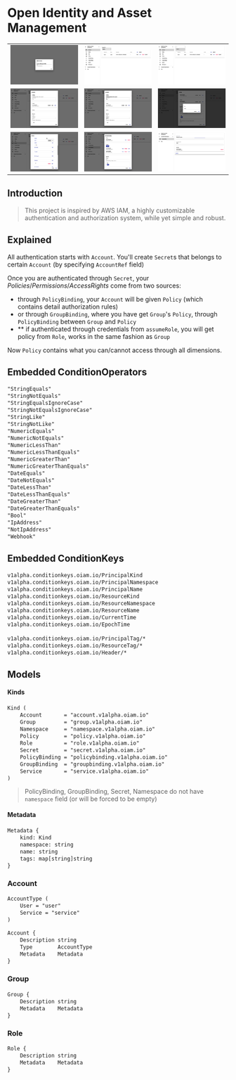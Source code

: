 # Open Identity and Asset Management

<table>
  <tr>
    <td><img src="https://github.com/joesonw/oiam.io/blob/master/images/1.png?raw=true"></td>
    <td><img src="https://github.com/joesonw/oiam.io/blob/master/images/2.png?raw=true"></td>
    <td><img src="https://github.com/joesonw/oiam.io/blob/master/images/3.png?raw=true"></td>
  </tr>
  <tr>
    <td><img src="https://github.com/joesonw/oiam.io/blob/master/images/4.png?raw=true"></td>
    <td><img src="https://github.com/joesonw/oiam.io/blob/master/images/5.png?raw=true"></td>
    <td><img src="https://github.com/joesonw/oiam.io/blob/master/images/6.png?raw=true"></td>
  </tr>
  <tr>
    <td><img src="https://github.com/joesonw/oiam.io/blob/master/images/7.png?raw=true"></td>
    <td><img src="https://github.com/joesonw/oiam.io/blob/master/images/8.png?raw=true"></td>
    <td><img src="https://github.com/joesonw/oiam.io/blob/master/images/9.png?raw=true"></td>
  </tr>
</table>


## Introduction

> This project is inspired by AWS IAM, a highly customizable authentication and authorization system, while yet simple and robust.

## Explained

All authentication starts with `Account`. You'll create `Secret`s that belongs to certain `Account` (by specifying `AccountRef` field)


Once you are authenticated through `Secret`, your _Policies_/_Permissions_/_AccessRights_ come from two sources:
 * through `PolicyBinding`, your `Account` will be given `Policy` (which contains detail authorization rules)
 * or through `GroupBinding`, where you have get `Group`'s `Policy`, through `PolicyBinding` between `Group` and `Policy`
 * \*\* if authenticated through credentials from `assumeRole`, you will get policy from `Role`, works in the same fashion as `Group`
 
 
Now `Policy` contains what you can/cannot access through all dimensions.


## Embedded ConditionOperators
```
"StringEquals"
"StringNotEquals"
"StringEqualsIgnoreCase"
"StringNotEqualsIgnoreCase"
"StringLike"
"StringNotLike"
"NumericEquals"
"NumericNotEquals"
"NumericLessThan"
"NumericLessThanEquals"
"NumericGreaterThan"
"NumericGreaterThanEquals"
"DateEquals"
"DateNotEquals"
"DateLessThan"
"DateLessThanEquals"
"DateGreaterThan"
"DateGreaterThanEquals"
"Bool"
"IpAddress"
"NotIpAddress"
"Webhook"
```

## Embedded ConditionKeys
```
v1alpha.conditionkeys.oiam.io/PrincipalKind
v1alpha.conditionkeys.oiam.io/PrincipalNamespace
v1alpha.conditionkeys.oiam.io/PrincipalName
v1alpha.conditionkeys.oiam.io/ResourceKind
v1alpha.conditionkeys.oiam.io/ResourceNamespace
v1alpha.conditionkeys.oiam.io/ResourceName
v1alpha.conditionkeys.oiam.io/CurrentTime
v1alpha.conditionkeys.oiam.io/EpochTime

v1alpha.conditionkeys.oiam.io/PrincipalTag/*
v1alpha.conditionkeys.oiam.io/ResourceTag/*
v1alpha.conditionkeys.oiam.io/Header/*
```

## Models

#### Kinds 
```
Kind (
    Account       = "account.v1alpha.oiam.io"
    Group         = "group.v1alpha.oiam.io"
    Namespace     = "namespace.v1alpha.oiam.io"
    Policy        = "policy.v1alpha.oiam.io"
    Role          = "role.v1alpha.oiam.io"
    Secret        = "secret.v1alpha.oiam.io"
    PolicyBinding = "policybinding.v1alpha.oiam.io"
    GroupBinding  = "groupbinding.v1alpha.oiam.io"
    Service       = "service.v1alpha.oiam.io"
)
```


>  PolicyBinding, GroupBinding, Secret, Namespace do not have `namespace` field (or will be forced to be empty)

#### Metadata

```
Metadata {
    kind: Kind
    namespace: string
    name: string
    tags: map[string]string
}
```

### Account


```
AccountType ( 
	User = "user"
	Service = "service"
)
```

```
Account {
	Description string 
	Type        AccountType
	Metadata    Metadata
}
```

### Group

```
Group {
    Description string 
	Metadata    Metadata
}
```

### Role

```
Role {
    Description string 
	Metadata    Metadata
}
```

